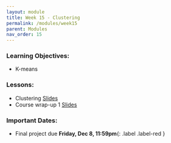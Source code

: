 ```yaml
---
layout: module
title: Week 15 - Clustering 
permalink: /modules/week15
parent: Modules
nav_order: 15
---
```


### Learning Objectives:
* K-means

### Lessons:
* Clustering [Slides]()
* Course wrap-up 1 [Slides]()


### Important Dates:
* Final project due **Friday, Dec 8, 11:59pm**{: .label .label-red }



